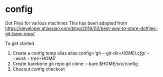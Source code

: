 # config
Dot Files for various machines
This has been adapted from https://developer.atlassian.com/blog/2016/02/best-way-to-store-dotfiles-git-bare-repo/

To get started
1. Create a config temp alias
    alias config='git --git-dir=$HOME/.cfg/ --work-tree=$HOME'
2. Create barebone git repo
    git clone --bare <git-repo-url> $HOME/src/config
3. Checout
    config checkout
